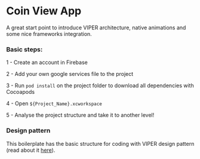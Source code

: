 # Coin View App

A great start point to introduce VIPER architecture, native animations and some nice frameworks integration.

### Basic steps:

1 - Create an account in Firebase

2 - Add your own google services file to the project

3 - Run `pod install` on the project folder to download all dependencies with Cocoapods

4 - Open `${Project_Name}.xcworkspace`

5 - Analyse the project structure and take it to another level!

### Design pattern

This boilerplate has the basic structure for coding with VIPER design pattern (read about it [here](https://www.ckl.io/blog/ios-project-architecture-using-viper/)). 
